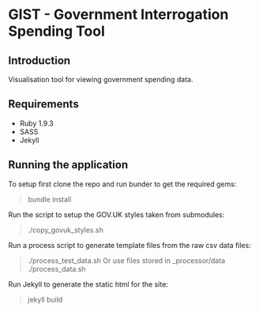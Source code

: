 # GIST - Government Interrogation Spending Tool

## Introduction

Visualisation tool for viewing government spending data.

## Requirements

* Ruby 1.9.3
* SASS
* Jekyll

## Running the application

To setup first clone the repo and run bunder to get the required gems:
> bundle install

Run the script to setup the GOV.UK styles taken from submodules:
> ./copy_govuk_styles.sh

Run a process script to generate template files from the raw csv data
files:
> ./process_test_data.sh
Or use files stored in _processor/data
> ./process_data.sh

Run Jekyll to generate the static html for the site:
> jekyll build

